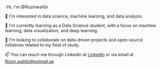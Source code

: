 -Hi, I'm @Rozinwahbi

👀 I'm interested in data science, machine learning, and data analysis.

🌱 I'm currently learning as a Data Science student, with a focus on machine learning, data visualization, and deep learning.

💞️ I'm looking to collaborate on data-driven projects and open-source initiatives related to my field of study.

📫 You can reach me through LinkedIn at [LinkedIn](https://www.linkedin.com/in/rozin-wahbi-81086a250)
 or via email at Rozin.wahbi@hotmail.se

